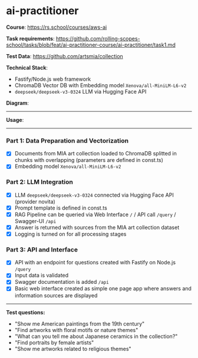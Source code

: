# ai-practitioner

**Course**: https://rs.school/courses/aws-ai

**Task requirements**: https://github.com/rolling-scopes-school/tasks/blob/feat/ai-practitioner-course/ai-practitioner/task1.md

**Test Data**: https://github.com/artsmia/collection

**Technical Stack**:

- Fastify/Node.js web framework
- ChromaDB Vector DB with Embedding model `Xenova/all-MiniLM-L6-v2`
- `deepseek/deepseek-v3-0324` LLM via Hugging Face API

**Diagram**:

---

**Usage**:

---

### Part 1: Data Preparation and Vectorization

- [x] Documents from MIA art collection loaded to ChromaDB splitted in chunks with overlapping (parameters are defined in const.ts)
- [x] Embedding model `Xenova/all-MiniLM-L6-v2`

### Part 2: LLM Integration

- [x] LLM `deepseek/deepseek-v3-0324` connected via Hugging Face API (provider novita)
- [x] Prompt template is defined in const.ts
- [x] RAG Pipeline can be queried via Web Interface `/` / API call `/query` / Swagger-UI `/api`
- [x] Answer is returned with sources from the MIA art collection dataset
- [x] Logging is turned on for all processing stages

### Part 3: API and Interface

- [x] API with an endpoint for questions created with Fastify on Node.js `/query`
- [x] Input data is validated
- [x] Swagger documentation is added `/api`
- [x] Basic web interface created as simple one page app where answers and information sources are displayed

---

**Test questions:**

- "Show me American paintings from the 19th century"
- "Find artworks with floral motifs or nature themes"
- "What can you tell me about Japanese ceramics in the collection?"
- "Find portraits by female artists"
- "Show me artworks related to religious themes"
